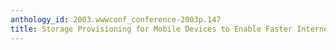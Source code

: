 ```yaml
---
anthology_id: 2003.wwwconf_conference-2003p.147
title: Storage Provisioning for Mobile Devices to Enable Faster Internet Access
---
```

